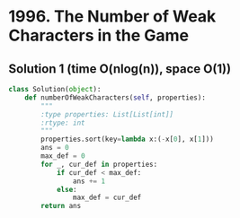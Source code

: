# 1996. The Number of Weak Characters in the Game

## Solution 1 (time O(nlog(n)), space O(1))

```python
class Solution(object):
    def numberOfWeakCharacters(self, properties):
        """
        :type properties: List[List[int]]
        :rtype: int
        """
        properties.sort(key=lambda x:(-x[0], x[1]))
        ans = 0
        max_def = 0
        for _, cur_def in properties:
            if cur_def < max_def:
                ans += 1
            else:
                max_def = cur_def
        return ans
```
